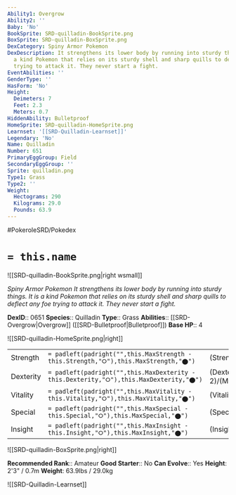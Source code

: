 ```yaml
---
Ability1: Overgrow
Ability2: ''
Baby: 'No'
BookSprite: SRD-quilladin-BookSprite.png
BoxSprite: SRD-quilladin-BoxSprite.png
DexCategory: Spiny Armor Pokemon
DexDescription: It strengthens its lower body by running into sturdy things. It is
  a kind Pokemon that relies on its sturdy shell and sharp quills to deflect any foe
  trying to attack it. They never start a fight.
EventAbilities: ''
GenderType: ''
HasForm: 'No'
Height:
  Deimeters: 7
  Feet: 2.3
  Meters: 0.7
HiddenAbility: Bulletproof
HomeSprite: SRD-quilladin-HomeSprite.png
Learnset: '[[SRD-Quilladin-Learnset]]'
Legendary: 'No'
Name: Quilladin
Number: 651
PrimaryEggGroup: Field
SecondaryEggGroup: ''
Sprite: quilladin.png
Type1: Grass
Type2: ''
Weight:
  Hectograms: 290
  Kilograms: 29.0
  Pounds: 63.9
---
```


#PokeroleSRD/Pokedex

# `= this.name`

![[SRD-quilladin-BookSprite.png|right wsmall]]

*Spiny Armor Pokemon*
*It strengthens its lower body by running into sturdy things. It is a kind Pokemon that relies on its sturdy shell and sharp quills to deflect any foe trying to attack it. They never start a fight.*

**DexID**:: 0651
**Species**:: Quilladin
**Type**:: Grass
**Abilities**:: [[SRD-Overgrow|Overgrow]] ([[SRD-Bulletproof|Bulletproof]])
**Base HP**:: 4

![[SRD-quilladin-HomeSprite.png|right]]

|           |                                                                                        |                                          |
| --------- | -------------------------------------------------------------------------------------- | ---------------------------------------- |
| Strength  | `= padleft(padright("",this.MaxStrength - this.Strength,"⭘"),this.MaxStrength,"⬤")`    | (Strength::2)/(MaxStrength::5)   |
| Dexterity | `= padleft(padright("",this.MaxDexterity - this.Dexterity,"⭘"),this.MaxDexterity,"⬤")` | (Dexterity:: 2)/(MaxDexterity::4) |
| Vitality  | `= padleft(padright("",this.MaxVitality - this.Vitality,"⭘"),this.MaxVitality,"⬤")`    | (Vitality::3)/(MaxVitality::6)   |
| Special   | `= padleft(padright("",this.MaxSpecial - this.Special,"⭘"),this.MaxSpecial,"⬤")`       | (Special::2)/(MaxSpecial::4)     |
| Insight   | `= padleft(padright("",this.MaxInsight - this.Insight,"⭘"),this.MaxInsight,"⬤")`       | (Insight::2)/(MaxInsight::4)     |

![[SRD-quilladin-BoxSprite.png|right]]

**Recommended Rank**:: Amateur
**Good Starter**:: No
**Can Evolve**:: Yes
**Height**: 2'3" / 0.7m
**Weight**: 63.9lbs / 29.0kg

![[SRD-Quilladin-Learnset]]